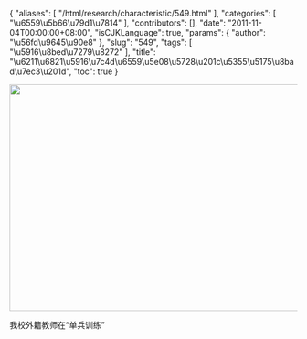 {
    "aliases": [
        "/html/research/characteristic/549.html"
    ],
    "categories": [
        "\u6559\u5b66\u79d1\u7814"
    ],
    "contributors": [],
    "date": "2011-11-04T00:00:00+08:00",
    "isCJKLanguage": true,
    "params": {
        "author": "\u56fd\u9645\u90e8"
    },
    "slug": "549",
    "tags": [
        "\u5916\u8bed\u7279\u8272"
    ],
    "title": "\u6211\u6821\u5916\u7c4d\u6559\u5e08\u5728\u201c\u5355\u5175\u8bad\u7ec3\u201d",
    "toc": true
}

<img
    src="https://cdn.tfls.online/mirror/full/eeec71db82a96da90c0659e0486cf0b690ee5e61.jpg"
    style="display:block;margin-left:auto;margin-right:auto;"
    decoding="async"
    fetchpriority="auto"
    loading="lazy"
    height="397"
    width="600"
/>

我校外籍教师在“单兵训练”

